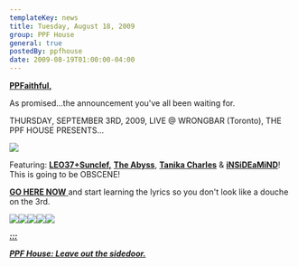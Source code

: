 ```yaml
---
templateKey: news
title: Tuesday, August 18, 2009
group: PPF House
general: true
postedBy: ppfhouse
date: 2009-08-19T01:00:00-04:00
---
```

[**PPFaithful,**](http://ppfhouse.bandcamp.com)

As promised...the announcement you've all been waiting for.

THURSDAY, SEPTEMBER 3RD, 2009, LIVE @ WRONGBAR (Toronto), THE PPF HOUSE PRESENTS...

[![](http://photos-c.ak.fbcdn.net/hphotos-ak-snc1/hs156.snc1/5840_257841910502_640110502_8486570_1436882_n.jpg)](http://photos-c.ak.fbcdn.net/hphotos-ak-snc1/hs156.snc1/5840_257841910502_640110502_8486570_1436882_n.jpg)

Featuring: [**LEO37+Sunclef,**](http://leo37.bandcamp.com) [**The Abyss**](http://www.myspace.com/thabyss), [**Tanika Charles**](http://www.myspace.com/tanikacharles) &amp; [**iNSiDEaMiND**](http://www.myspace.com/insideamind)! This is going to be OBSCENE!

[**GO HERE NOW** ](http://magnolius.bandcamp.com)and start learning the lyrics so you don't look like a douche on the 3rd.

[![](http://masiaone.com/wp-content/themes/MASIA02/images/icon_youtube.jpg)](http://www.youtube.com/ppfhouse)[![](http://masiaone.com/wp-content/themes/MASIA02/images/icon_myspace.jpg)](http://www.myspace.com/ppfhouse)[![](http://masiaone.com/wp-content/themes/MASIA02/images/icon_twitter.jpg)](http://www.twitter.com/ppfhouse)[![](http://masiaone.com/wp-content/themes/MASIA02/images/icon_facebook.jpg)](http://www.facebook.com/home.php#/pages/PPF-House/32210491219?ref=ts)[![](http://s3.amazonaws.com/twitter_production/profile_images/60316485/bc_bigger.jpg)](http://ppfhouse.bandcamp.com)

[***:::*** ](http://magnolius.bandcamp.com)

[***PPF House: Leave out the sidedoor.***](http://magnolius.bandcamp.com)